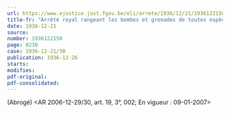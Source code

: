 ```yaml
---
url: https://www.ejustice.just.fgov.be/eli/arrete/1936/12/21/1936122150/justel
title-fr: "Arrêté royal rangeant les bombes et grenades de toutes espèces parmi les armes prohibées et permettant la fabrication de ces engins pour l'exportation. Voir modification(s)"
date: 1936-12-21
source:
number: 1936122150
page: 8230
case: 1936-12-21/30
publication: 1936-12-26
starts:
modifies:
pdf-original:
pdf-consolidated:
---
```


(Abrogé) <AR 2006-12-29/30, art. 19, 3°, 002;  En vigueur :  09-01-2007>
